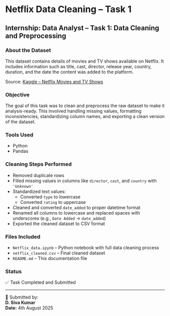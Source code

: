 # Netflix Data Cleaning – Task 1

## Internship: Data Analyst – Task 1: Data Cleaning and Preprocessing

### About the Dataset
This dataset contains details of movies and TV shows available on Netflix. It includes information such as title, cast, director, release year, country, duration, and the date the content was added to the platform.

Source: [Kaggle – Netflix Movies and TV Shows](https://www.kaggle.com/datasets/shivamb/netflix-shows)

### Objective
The goal of this task was to clean and preprocess the raw dataset to make it analysis-ready. This involved handling missing values, formatting inconsistencies, standardizing column names, and exporting a clean version of the dataset.

### Tools Used
- Python
- Pandas

### Cleaning Steps Performed
- Removed duplicate rows
- Filled missing values in columns like `director`, `cast`, and `country` with `'Unknown'`
- Standardized text values:
  - Converted `type` to lowercase
  - Converted `rating` to uppercase
- Cleaned and converted `date_added` to proper datetime format
- Renamed all columns to lowercase and replaced spaces with underscores (e.g., `Date Added` → `date_added`)
- Exported the cleaned dataset to CSV format

### Files Included
- `Netflix_data.ipynb` – Python notebook with full data cleaning process
- `netflix_cleaned.csv` – Final cleaned dataset
- `README.md` – This documentation file

### Status
✅ Task Completed and Submitted

---

📌 Submitted by:  
**D. Siva Kumar**  
**Date:** 4th August 2025
